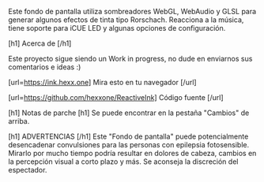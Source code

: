 Este fondo de pantalla utiliza sombreadores WebGL, WebAudio y GLSL para generar algunos efectos de tinta tipo Rorschach. Reacciona a la música, tiene soporte para iCUE LED y algunas opciones de configuración.

[h1] Acerca de [/h1]

Este proyecto sigue siendo un Work in progress, no dude en enviarnos sus comentarios e ideas :)

[url=https://ink.hexx.one] Mira esto en tu navegador [/url]

[url=https://github.com/hexxone/ReactiveInk] Código fuente [/url]

[h1] Notas de parche [h1]
Se puede encontrar en la pestaña "Cambios" de arriba.


[h1] ADVERTENCIAS [/h1]
Este "Fondo de pantalla" puede potencialmente desencadenar convulsiones para las personas con epilepsia fotosensible.
Mirarlo por mucho tiempo podría resultar en dolores de cabeza, cambios en la percepción visual a corto plazo y más.
Se aconseja la discreción del espectador.